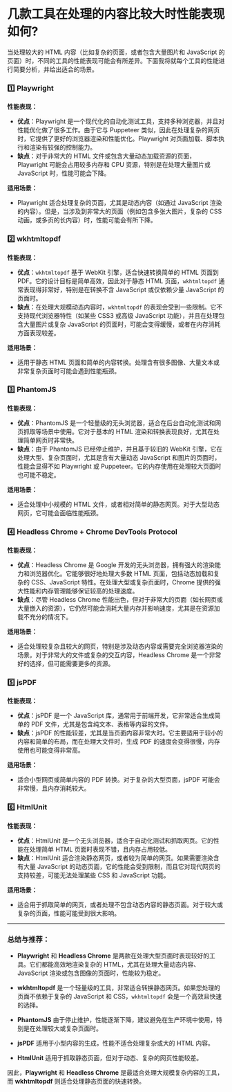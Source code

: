 

# 几款工具在处理的内容比较大时性能表现如何?
当处理较大的 HTML 内容（比如复杂的页面，或者包含大量图片和 JavaScript 的页面）时，不同的工具的性能表现可能会有所差异。下面我将就每个工具的性能进行简要分析，并给出适合的场景。

### 1️⃣ **Playwright**

**性能表现：**
- **优点**：Playwright 是一个现代化的自动化测试工具，支持多种浏览器，并且对性能优化做了很多工作。由于它与 Puppeteer 类似，因此在处理复杂的网页时，它提供了更好的浏览器渲染和性能优化。Playwright 对页面加载、脚本执行和渲染有较强的控制能力。
- **缺点**：对于非常大的 HTML 文件或包含大量动态加载资源的页面，Playwright 可能会占用较多内存和 CPU 资源，特别是在处理大量图片或 JavaScript 时，性能可能会下降。

**适用场景：**
- Playwright 适合处理复杂的页面，尤其是动态内容（如通过 JavaScript 渲染的内容）。但是，当涉及到非常大的页面（例如包含多张大图片，复杂的 CSS 动画，或多页的长内容）时，性能可能会有所下降。

### 2️⃣ **wkhtmltopdf**

**性能表现：**
- **优点**：`wkhtmltopdf` 基于 WebKit 引擎，适合快速转换简单的 HTML 页面到 PDF。它的设计目标是简单高效，因此对于静态 HTML 页面，`wkhtmltopdf` 通常表现得非常好，特别是在转换不含 JavaScript 或仅依赖少量 JavaScript 的页面时。
- **缺点**：在处理大规模动态内容时，`wkhtmltopdf` 的表现会受到一些限制。它不支持现代浏览器特性（如某些 CSS3 或高级 JavaScript 功能），并且在处理包含大量图片或复杂 JavaScript 的页面时，可能会变得缓慢，或者在内存消耗方面表现较差。

**适用场景：**
- 适用于静态 HTML 页面和简单的内容转换。处理含有很多图像、大量文本或非常复杂页面时可能会遇到性能瓶颈。

### 3️⃣ **PhantomJS**

**性能表现：**
- **优点**：PhantomJS 是一个轻量级的无头浏览器，适合在后台自动化测试和网页抓取等场景中使用。它对于基本的 HTML 渲染和转换表现良好，尤其在处理简单网页时非常快。
- **缺点**：由于 PhantomJS 已经停止维护，并且基于较旧的 WebKit 引擎，它在处理大型、复杂页面时，尤其是含有大量动态 JavaScript 和图片的页面时，性能会显得不如 Playwright 或 Puppeteer。它的内存使用在处理较大页面时也可能不稳定。

**适用场景：**
- 适合处理中小规模的 HTML 文件，或者相对简单的静态网页。对于大型动态网页，它可能会面临性能瓶颈。

### 4️⃣ **Headless Chrome + Chrome DevTools Protocol**

**性能表现：**
- **优点**：Headless Chrome 是 Google 开发的无头浏览器，拥有强大的渲染能力和浏览器优化。它能够很好地处理大多数 HTML 页面，包括动态加载和复杂的 CSS、JavaScript 特性。在处理大型或复杂页面时，Chrome 提供的强大性能和内存管理能够保证较高的处理速度。
- **缺点**：尽管 Headless Chrome 性能出色，但对于非常大的页面（如长网页或大量嵌入的资源），它仍然可能会消耗大量内存并影响速度，尤其是在资源加载不充分的情况下。

**适用场景：**
- 适合处理较复杂且较大的网页，特别是涉及动态内容或需要完全浏览器渲染的场景。对于非常大的文件或复杂的交互内容，Headless Chrome 是一个非常好的选择，但可能需要更多的资源。

### 5️⃣ **jsPDF**

**性能表现：**
- **优点**：jsPDF 是一个 JavaScript 库，通常用于前端开发，它非常适合生成简单的 PDF 文件，尤其是包含纯文本、表格等内容的文件。
- **缺点**：jsPDF 的性能较差，尤其是当页面内容非常大时。它主要适用于较小的内容和简单的布局，而在处理大文件时，生成 PDF 的速度会变得很慢，内存使用也可能变得非常高。

**适用场景：**
- 适合小型网页或简单内容的 PDF 转换。对于复杂的大型页面，jsPDF 可能会非常慢，且内存消耗较大。

### 6️⃣ **HtmlUnit**

**性能表现：**
- **优点**：HtmlUnit 是一个无头浏览器，适合于自动化测试和抓取网页。它的性能在处理简单 HTML 页面时表现不错，且内存占用较低。
- **缺点**：HtmlUnit 适合渲染静态网页，或者较为简单的网页。如果需要渲染含有大量 JavaScript 的动态页面，它的性能会受到限制，而且它对现代网页的支持较差，可能无法处理某些 CSS 和 JavaScript 功能。

**适用场景：**
- 适合用于抓取简单的网页，或者处理不包含动态内容的静态页面。对于较大或复杂的页面，性能可能受到很大影响。

---

### 总结与推荐：

- **Playwright** 和 **Headless Chrome** 是两款在处理大型页面时表现较好的工具。它们都能高效地渲染复杂的 HTML，尤其在处理大量动态内容、JavaScript 渲染或包含图像的页面时，性能较为稳定。
  
- **wkhtmltopdf** 是一个轻量级的工具，非常适合转换静态网页。如果您处理的页面不依赖于复杂的 JavaScript 和 CSS，`wkhtmltopdf` 会是一个高效且快速的选择。

- **PhantomJS** 由于停止维护，性能逐渐下降，建议避免在生产环境中使用，特别是在处理较大或复杂页面时。

- **jsPDF** 适用于小型内容的生成，性能不适合处理复杂或大的 HTML 内容。

- **HtmlUnit** 适用于抓取静态页面，但对于动态、复杂的网页性能较差。

因此，**Playwright** 和 **Headless Chrome** 是最适合处理大规模复杂内容的工具，而 **wkhtmltopdf** 则适合处理静态页面的快速转换。
